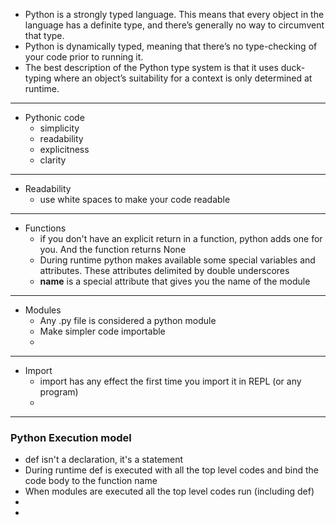 - Python is a strongly typed language. This means that every object in the language has a definite type, and there’s generally no way to circumvent that type.
- Python is dynamically typed, meaning that there’s no type-checking of your code prior to running it.
- The best description of the Python type system is that it uses duck-typing where an object’s suitability for a context is only determined at runtime.
- --
- Pythonic code
  - simplicity
  - readability
  - explicitness
  - clarity
- --
- Readability
  - use white spaces to make your code readable
- --
- Functions
  - if you don't have an explicit return in a function, python adds one for you. And the function returns None
  - During runtime python makes available some special variables and attributes. These attributes delimited by double underscores
  - __name__ is a special attribute that gives you the name of the module
- --
- Modules
  - Any .py file is considered a python module
  - Make simpler code importable
  - 
- --
- Import
  - import has any effect the first time you import it in REPL (or any program)
  - 
- --
### Python Execution model

- def isn't a declaration, it's a statement
- During runtime def is executed with all the top level codes and bind the code body to the function name
- When modules are executed all the top level codes run (including def)
- 
- 